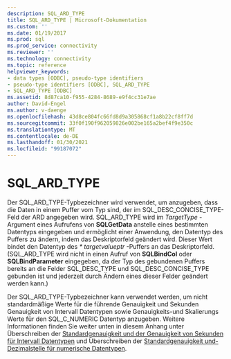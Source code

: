 ```yaml
---
description: SQL_ARD_TYPE
title: SQL_ARD_TYPE | Microsoft-Dokumentation
ms.custom: ''
ms.date: 01/19/2017
ms.prod: sql
ms.prod_service: connectivity
ms.reviewer: ''
ms.technology: connectivity
ms.topic: reference
helpviewer_keywords:
- data types [ODBC], pseudo-type identifiers
- pseudo-type identifiers [ODBC], SQL_ARD_TYPE
- SQL_ARD_TYPE [ODBC]
ms.assetid: 8d87ca10-f955-4284-8689-e9f4cc31e7ae
author: David-Engel
ms.author: v-daenge
ms.openlocfilehash: 43d8ce804fc66fd8d9a305868cf1a8b22cf8ff7d
ms.sourcegitcommit: 33f0f190f962059826e002be165a2bef4f9e350c
ms.translationtype: MT
ms.contentlocale: de-DE
ms.lasthandoff: 01/30/2021
ms.locfileid: "99187072"
---
```

# <a name="sql_ard_type"></a>SQL_ARD_TYPE
Der SQL_ARD_TYPE-Typbezeichner wird verwendet, um anzugeben, dass die Daten in einem Puffer vom Typ sind, der im SQL_DESC_CONCISE_TYPE-Feld der ARD angegeben wird. SQL_ARD_TYPE wird im *TargetType* -Argument eines Aufrufens von **SQLGetData** anstelle eines bestimmten Datentyps eingegeben und ermöglicht einer Anwendung, den Datentyp des Puffers zu ändern, indem das Deskriptorfeld geändert wird. Dieser Wert bindet den Datentyp des *\* targetvalueptr* -Puffers an das Deskriptorfeld. (SQL_ARD_TYPE wird nicht in einen Aufruf von **SQLBindCol** oder **SQLBindParameter** eingegeben, da der Typ des gebundenen Puffers bereits an die Felder SQL_DESC_TYPE und SQL_DESC_CONCISE_TYPE gebunden ist und jederzeit durch Ändern eines dieser Felder geändert werden kann.)  
  
 Der SQL_ARD_TYPE-Typbezeichner kann verwendet werden, um nicht standardmäßige Werte für die führende Genauigkeit und Sekunden Genauigkeit von Intervall Datentypen sowie Genauigkeits-und Skalierungs Werte für den SQL_C_NUMERIC Datentyp anzugeben. Weitere Informationen finden Sie weiter unten in diesem Anhang unter Überschreiben der [Standardgenauigkeit und der Genauigkeit von Sekunden für Intervall Datentypen](../../../odbc/reference/appendixes/overriding-default-leading-and-seconds-precision-for-interval-data-types.md) und Überschreiben der [Standardgenauigkeit und-Dezimalstelle für numerische Datentypen](../../../odbc/reference/appendixes/overriding-default-precision-and-scale-for-numeric-data-types.md).

